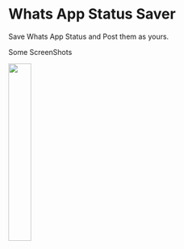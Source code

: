 # Whats App Status Saver
Save Whats App Status and Post them as yours.

Some ScreenShots

<img src="https://github.com/vedraj360/Brewery/blob/master/Screenshot.png" width="30%"></img>  

